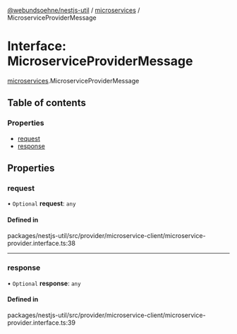[@webundsoehne/nestjs-util](../README.md) / [microservices](../modules/microservices.md) / MicroserviceProviderMessage

# Interface: MicroserviceProviderMessage

[microservices](../modules/microservices.md).MicroserviceProviderMessage

## Table of contents

### Properties

- [request](microservices.MicroserviceProviderMessage.md#request)
- [response](microservices.MicroserviceProviderMessage.md#response)

## Properties

### request

• `Optional` **request**: `any`

#### Defined in

packages/nestjs-util/src/provider/microservice-client/microservice-provider.interface.ts:38

___

### response

• `Optional` **response**: `any`

#### Defined in

packages/nestjs-util/src/provider/microservice-client/microservice-provider.interface.ts:39
